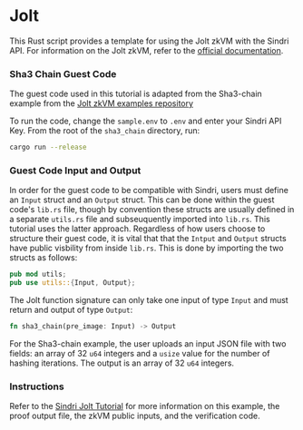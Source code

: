 # Jolt
This Rust script provides a template for using the Jolt zkVM with the Sindri API. For information on the Jolt zkVM, refer to the [official documentation](https://jolt.a16zcrypto.com/).

### Sha3 Chain Guest Code
The guest code used in this tutorial is adapted from the Sha3-chain example from the [Jolt zkVM examples repository](https://github.com/a16z/jolt/tree/main/examples/sha3-chain/guest)

To run the code, change the `sample.env` to `.env` and enter your Sindri API Key. From the root of the `sha3_chain` directory, run:
```bash
cargo run --release
```
### Guest Code Input and Output
In order for the guest code to be compatible with Sindri, users must define an `Input` struct and an `Output` struct.  This can be done within the guest code's `lib.rs` file, though by convention these structs are usually defined in a separate `utils.rs` file and subseuquently imported into `lib.rs`.  This tutorial uses the latter approach.  Regardless of how users choose to structure their guest code, it is vital that that the `Intput` and `Output` structs have public visbility from inside `lib.rs`. This is done by importing the two structs as follows:
```Rust
pub mod utils;
pub use utils::{Input, Output};
```
The Jolt function signature can only take one input of type `Input` and must return and output of type `Output`:
```Rust
fn sha3_chain(pre_image: Input) -> Output
```

For the Sha3-chain example, the user uploads an input JSON file with two fields:  an array of 32 `u64` integers and a `usize` value for the number of hashing iterations. The output is an array of 32 `u64` integers.

### Instructions
Refer to the [Sindri Jolt Tutorial](https://sindri.app/docs/how-to-guides/frameworks/jolt/) for more information on this example, the proof output file, the zkVM public inputs, and the verification code.